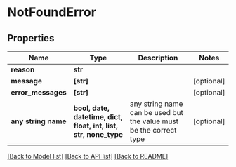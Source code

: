 # NotFoundError


## Properties
Name | Type | Description | Notes
------------ | ------------- | ------------- | -------------
**reason** | **str** |  | 
**message** | **[str]** |  | [optional] 
**error_messages** | **[str]** |  | [optional] 
**any string name** | **bool, date, datetime, dict, float, int, list, str, none_type** | any string name can be used but the value must be the correct type | [optional]

[[Back to Model list]](../README.md#documentation-for-models) [[Back to API list]](../README.md#documentation-for-api-endpoints) [[Back to README]](../README.md)


